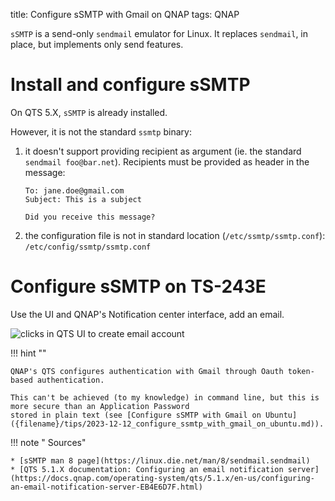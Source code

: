 title: Configure sSMTP with Gmail on QNAP
tags: QNAP

`sSMTP` is a send-only `sendmail` emulator for Linux. It replaces `sendmail`, in place, but implements only send features.

# Install and configure sSMTP

On QTS 5.X, `sSMTP` is already installed.

However, it is not the standard `ssmtp` binary: 

1. it doesn't support providing recipient as argument (ie. the standard `sendmail foo@bar.net`). Recipients must be provided as header in the message:
	```
	To: jane.doe@gmail.com
	Subject: This is a subject

	Did you receive this message?
	```
2. the configuration file is not in standard location (`/etc/ssmtp/ssmtp.conf`): `/etc/config/ssmtp/ssmtp.conf` 


# Configure sSMTP on TS-243E

Use the UI and QNAP's Notification center interface, add an email.

![clicks in QTS UI to create email account]({static}/images/2023-12-14_configure_ssmtp_with_gmail_on_qnap/screenshot_config_ssmtp_in_qnap.jpg)

!!! hint ""

	QNAP's QTS configures authentication with Gmail through Oauth token-based authentication.
	
	This can't be achieved (to my knowledge) in command line, but this is more secure than an Application Password
	stored in plain text (see [Configure sSMTP with Gmail on Ubuntu]({filename}/tips/2023-12-12_configure_ssmtp_with_gmail_on_ubuntu.md)).


!!! note " Sources"

    * [sSMTP man 8 page](https://linux.die.net/man/8/sendmail.sendmail)
	* [QTS 5.1.X documentation: Configuring an email notification server](https://docs.qnap.com/operating-system/qts/5.1.x/en-us/configuring-an-email-notification-server-EB4E6D7F.html)